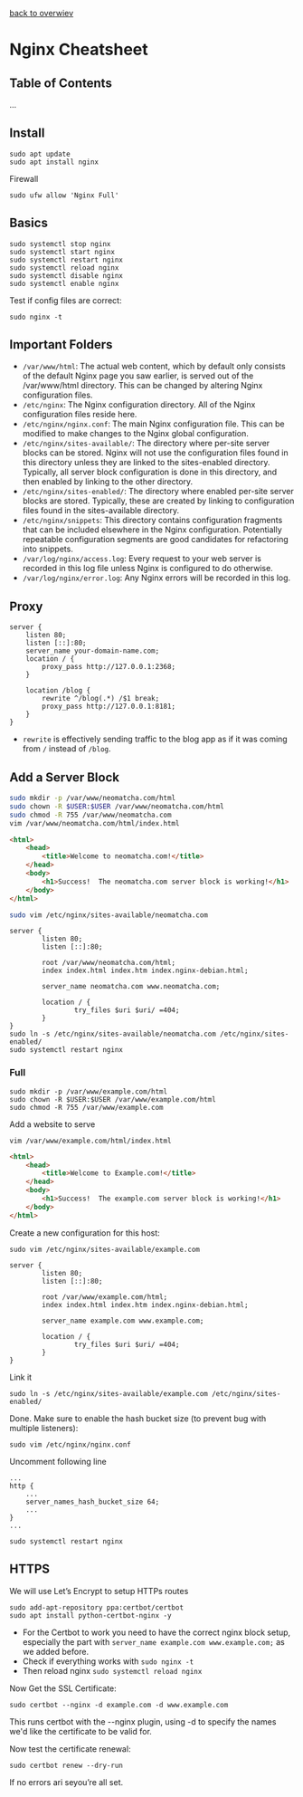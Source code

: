 [back to overwiev](/../..)

# Nginx Cheatsheet

## Table of Contents

…

## Install

```
sudo apt update
sudo apt install nginx
```

Firewall

```
sudo ufw allow 'Nginx Full'
```

## Basics

```
sudo systemctl stop nginx
sudo systemctl start nginx
sudo systemctl restart nginx
sudo systemctl reload nginx
sudo systemctl disable nginx
sudo systemctl enable nginx
```

Test if config files are correct:

```
sudo nginx -t
```

## Important Folders

- `/var/www/html`: The actual web content, which by default only consists of the default Nginx page you saw earlier, is served out of the /var/www/html directory. This can be changed by altering Nginx configuration files.
- `/etc/nginx`: The Nginx configuration directory. All of the Nginx configuration files reside here.
- `/etc/nginx/nginx.conf`: The main Nginx configuration file. This can be modified to make changes to the Nginx global configuration.
- `/etc/nginx/sites-available/`: The directory where per-site server blocks can be stored. Nginx will not use the configuration files found in this directory unless they are linked to the sites-enabled directory. Typically, all server block configuration is done in this directory, and then enabled by linking to the other directory.
- `/etc/nginx/sites-enabled/`: The directory where enabled per-site server blocks are stored. Typically, these are created by linking to configuration files found in the sites-available directory.
- `/etc/nginx/snippets`: This directory contains configuration fragments that can be included elsewhere in the Nginx configuration. Potentially repeatable configuration segments are good candidates for refactoring into snippets.
- `/var/log/nginx/access.log`: Every request to your web server is recorded in this log file unless Nginx is configured to do otherwise.
- `/var/log/nginx/error.log`: Any Nginx errors will be recorded in this log.

## Proxy

```
server {
    listen 80;
    listen [::]:80;
    server_name your-domain-name.com;
    location / {
        proxy_pass http://127.0.0.1:2368;
    }

    location /blog {
        rewrite ^/blog(.*) /$1 break;
        proxy_pass http://127.0.0.1:8181;
    }
}
```

- `rewrite` is effectively sending traffic to the blog app as if it was coming from `/` instead of `/blog`.

## Add a Server Block

```bash
sudo mkdir -p /var/www/neomatcha.com/html
sudo chown -R $USER:$USER /var/www/neomatcha.com/html
sudo chmod -R 755 /var/www/neomatcha.com
vim /var/www/neomatcha.com/html/index.html
```
```html
<html>
    <head>
        <title>Welcome to neomatcha.com!</title>
    </head>
    <body>
        <h1>Success!  The neomatcha.com server block is working!</h1>
    </body>
</html>
```
```bash
sudo vim /etc/nginx/sites-available/neomatcha.com
```
```nginx
server {
        listen 80;
        listen [::]:80;

        root /var/www/neomatcha.com/html;
        index index.html index.htm index.nginx-debian.html;

        server_name neomatcha.com www.neomatcha.com;

        location / {
                try_files $uri $uri/ =404;
        }
}
sudo ln -s /etc/nginx/sites-available/neomatcha.com /etc/nginx/sites-enabled/
sudo systemctl restart nginx
```

### Full

```
sudo mkdir -p /var/www/example.com/html
sudo chown -R $USER:$USER /var/www/example.com/html
sudo chmod -R 755 /var/www/example.com
```

Add a website to serve

```
vim /var/www/example.com/html/index.html
```

```html
<html>
    <head>
        <title>Welcome to Example.com!</title>
    </head>
    <body>
        <h1>Success!  The example.com server block is working!</h1>
    </body>
</html>
```

Create a new configuration for this host:

```
sudo vim /etc/nginx/sites-available/example.com
```

```nginx
server {
        listen 80;
        listen [::]:80;

        root /var/www/example.com/html;
        index index.html index.htm index.nginx-debian.html;

        server_name example.com www.example.com;

        location / {
                try_files $uri $uri/ =404;
        }
}
```

Link it

```
sudo ln -s /etc/nginx/sites-available/example.com /etc/nginx/sites-enabled/
```

Done. Make sure to enable the hash bucket size (to prevent bug with multiple listeners):

```
sudo vim /etc/nginx/nginx.conf
```

Uncomment following line

```nginx
...
http {
    ...
    server_names_hash_bucket_size 64;
    ...
}
...
```

```
sudo systemctl restart nginx
```

## HTTPS

We will use Let’s Encrypt to setup HTTPs routes

```
sudo add-apt-repository ppa:certbot/certbot
sudo apt install python-certbot-nginx -y
```

- For the Certbot to work you need to have the correct nginx block setup, especially the part with `server_name example.com www.example.com;` as we added before.
- Check if everything works with `sudo nginx -t`
- Then reload nginx `sudo systemctl reload nginx`

Now Get the SSL Certificate:

```
sudo certbot --nginx -d example.com -d www.example.com
```

This runs certbot with the --nginx plugin, using -d to specify the names we'd like the certificate to be valid for.

Now test the certificate renewal:

```
sudo certbot renew --dry-run
```

If no errors ari seyou’re all set.
